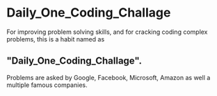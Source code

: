 # Daily_One_Coding_Challage

For improving problem solving skills, and for cracking coding complex problems, this is a habit named as
## "Daily_One_Coding_Challage".
Problems are asked by Google, Facebook, Microsoft, Amazon as well a multiple famous companies.

